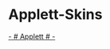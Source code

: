 # Applett-Skins

[- # Applett # -](https://drive.google.com/drive/u/0/folders/1w9WPzWLOjO-XN41ZRwFLbcqRtG7PW913)
